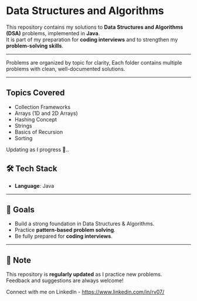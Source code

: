 # Data Structures and Algorithms

This repository contains my solutions to **Data Structures and Algorithms (DSA)** problems, implemented in **Java**.  
It is part of my preparation for **coding interviews** and to strengthen my **problem-solving skills**.

---

Problems are organized by topic for clarity,
Each folder contains multiple problems with clean, well-documented solutions.

---

## Topics Covered

-  Collection Frameworks
-  Arrays (1D and 2D Arrays)
-  Hashing Concept
-  Strings
-  Basics of Recursion
-  Sorting

Updating as I progress 🚀..

## 🛠️ Tech Stack

- **Language**: Java  

---

## 🎯 Goals

- Build a strong foundation in Data Structures & Algorithms.  
- Practice **pattern-based problem solving**.  
- Be fully prepared for **coding interviews**.  

---

## 📌 Note

This repository is **regularly updated** as I practice new problems.  
Feedback and suggestions are always welcome!

Connect with me on LinkedIn - https://www.linkedin.com/in/rv07/
